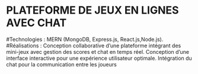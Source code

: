 # PLATEFORME DE JEUX EN LIGNES AVEC CHAT
#Technologies : 
MERN (MongoDB, Express.js, React.js,Node.js). 
#Réalisations : 
Conception collaborative d’une plateforme intégrant des mini-jeux avec gestion des scores et chat en temps réel. 
Conception d’une interface interactive pour une expérience utilisateur optimale.
Intégration du chat pour la communication entre les joueurs
